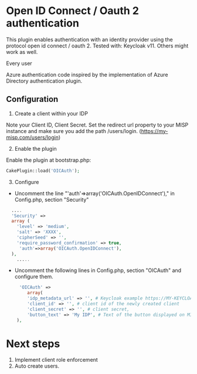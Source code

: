 # Open ID Connect / Oauth 2 authentication

This plugin enables authentication with an identity provider using the protocol open id connect / oauth 2. Tested with:
Keycloak v11. Others might work as well.

Every user

Azure authentication code inspired by the implementation of Azure Directory authentication plugin.

## Configuration

1. Create a client within your IDP

Note your Client ID, Client Secret. Set the redirect url property to your MISP
instance and make sure you add the path /users/login. (https://my-misp.com/users/login)

2. Enable the plugin

Enable the plugin at bootstrap.php:

```php
CakePlugin::load('OICAuth');
```

3. Configure

* Uncomment the line "'auth'=>array('OICAuth.OpenIDConnect')," in Config.php, section "Security"

```php
  ....
  'Security' =>
  array (
    'level' => 'medium',
    'salt' => 'XXXX',
    'cipherSeed' => '',
    'require_password_confirmation' => true,
     'auth'=>array('OICAuth.OpenIDConnect'),
  ),
    .....
```

* Uncomment the following lines in Config.php, section "OICAuth" and configure them.

```php
	 'OICAuth' =>
        array(
        'idp_metadata_url' => '', # Keycloak example https://MY-KEYCLOAK.com/auth/realms/MY-REALM/.well-known/openid-configuration
        'client_id' => '', # client id of the newly created client
        'client_secret' => '', # client secret,
        'button_text' => 'My IDP', # Text of the button displayed on MISP login page
    ),
```
# Next steps

1. Implement client role enforcement
2. Auto create users.
